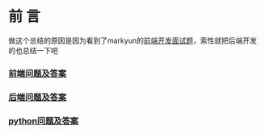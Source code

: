 #  前 言
做这个总结的原因是因为看到了markyun的[前端开发面试题](https://github.com/markyun/My-blog/tree/master/Front-end-Developer-Questions)，索性就把后端开发的也总结一下吧


### [前端问题及答案](https://github.com/Tangxuguo/software-developer-questions/blob/master/front-end.md)

### [后端问题及答案](https://github.com/Tangxuguo/software-developer-questions/blob/master/back-end.md)

### [python问题及答案](https://github.com/Tangxuguo/software-developer-questions/blob/master/python.md)
